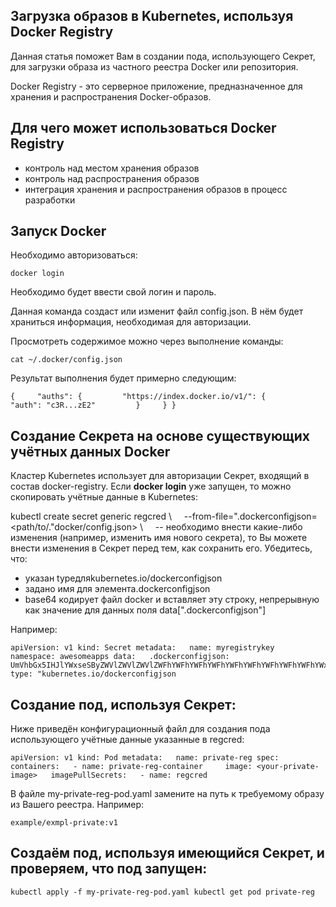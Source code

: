 Загрузка образов в Kubernetes, используя Docker Registry
--------------------------------------------------------

Данная статья поможет Вам в создании пода, использующего Секрет, для загрузки образа из частного реестра Docker или репозитория.

Docker Registry - это серверное приложение, предназначенное для хранения и распространения Docker-образов.

Для чего может использоваться Docker Registry
---------------------------------------------

*   контроль над местом хранения образов
*   контроль над распространения образов
*   интеграция хранения и распространения образов в процесс разработки

Запуск Docker
-------------

Необходимо авторизоваться:

```
docker login
```

Необходимо будет ввести свой логин и пароль.

Данная команда создаст или изменит файл config.json. В нём будет храниться информация, необходимая для авторизации.

Просмотреть содержимое можно через выполнение команды:

```
cat ~/.docker/config.json
```

Результат выполнения будет примерно следующим:

```
{     "auths": {         "https://index.docker.io/v1/": {             "auth": "c3R...zE2"         }     } }
```

Создание Секрета на основе существующих учётных данных Docker
-------------------------------------------------------------

Кластер Kubernetes использует для авторизации Секрет, входящий в состав docker-registry. Если **docker login** уже запущен, то можно скопировать учётные данные в Kubernetes:

kubectl create secret generic regcred \\     --from-file=".dockerconfigjson=<path/to/."docker/config.json> \\     -- необходимо внести какие-либо изменения (например, изменить имя нового секрета), то Вы можете внести изменения в Секрет перед тем, как сохранить его. Убедитесь, что:

*   указан typeдляkubernetes.io/dockerconfigjson
*   задано имя для элемента.dockerconfigjson
*   base64 кодирует файл docker и вставляет эту строку, непрерывную как значение для данных поля data[".dockerconfigjson"]

Например:

```
apiVersion: v1 kind: Secret metadata:   name: myregistrykey   namespace: awesomeapps data:   .dockerconfigjson: UmVhbGx5IHJlYWxseSByZWVlZWVlZWVlZWFhYWFhYWFhYWFhYWFhYWFhYWFhYWFhYWFhYWxsbGxsbGxsbGxsbGxsbGxsbGxsbGxsbGxsbGxsbGx5eXl5eXl5eXl5eXl5eXl5eXl5eSBsbGxsbGxsbGxsbGxsbG9vb29vb29vb29vb29vb29vb29vb29vb29vb25ubm5ubm5ubm5ubm5ubm5ubm5ubm5ubmdnZ2dnZ2dnZ2dnZ2dnZ2dnZ2cgYXV0aCBrZXlzCg==" type: "kubernetes.io/dockerconfigjson
```

Создание под, используя Секрет:
-------------------------------

Ниже приведён конфигурационный файл для создания пода использующего учётные данные указанные в regcred:

```
apiVersion: v1 kind: Pod metadata:   name: private-reg spec:   containers:   - name: private-reg-container     image: <your-private-image>   imagePullSecrets:   - name: regcred
```

В файле my-private-reg-pod.yaml замените<your-private-image> на путь к требуемому образу из Вашего реестра. Например:

```
example/exmpl-private:v1
```

Создаём под, используя имеющийся Секрет, и проверяем, что под запущен:
----------------------------------------------------------------------

```
kubectl apply -f my-private-reg-pod.yaml kubectl get pod private-reg
```
